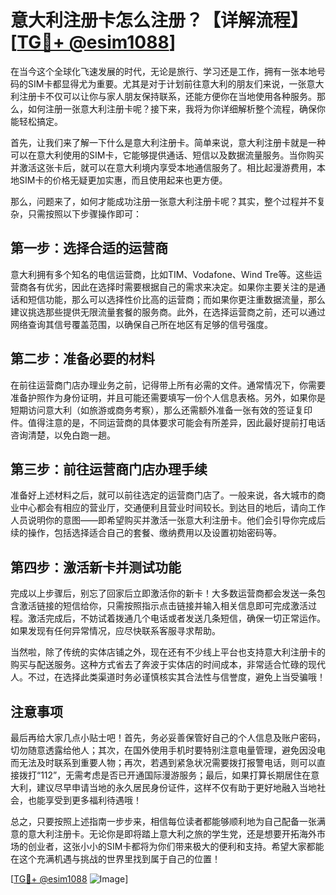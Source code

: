 # 意大利注册卡怎么注册？【详解流程】[[TG💪+ @esim1088](https://t.me/s/esim1088)]

在当今这个全球化飞速发展的时代，无论是旅行、学习还是工作，拥有一张本地号码的SIM卡都显得尤为重要。尤其是对于计划前往意大利的朋友们来说，一张意大利注册卡不仅可以让你与家人朋友保持联系，还能方便你在当地使用各种服务。那么，如何注册一张意大利注册卡呢？接下来，我将为你详细解析整个流程，确保你能轻松搞定。

首先，让我们来了解一下什么是意大利注册卡。简单来说，意大利注册卡就是一种可以在意大利使用的SIM卡，它能够提供通话、短信以及数据流量服务。当你购买并激活这张卡后，就可以在意大利境内享受本地通信服务了。相比起漫游费用，本地SIM卡的价格无疑更加实惠，而且使用起来也更方便。

那么，问题来了，如何才能成功注册一张意大利注册卡呢？其实，整个过程并不复杂，只需按照以下步骤操作即可：

## 第一步：选择合适的运营商

意大利拥有多个知名的电信运营商，比如TIM、Vodafone、Wind Tre等。这些运营商各有优劣，因此在选择时需要根据自己的需求来决定。如果你主要关注的是通话和短信功能，那么可以选择性价比高的运营商；而如果你更注重数据流量，那么建议挑选那些提供无限流量套餐的服务商。此外，在选择运营商之前，还可以通过网络查询其信号覆盖范围，以确保自己所在地区有足够的信号强度。

## 第二步：准备必要的材料

在前往运营商门店办理业务之前，记得带上所有必需的文件。通常情况下，你需要准备护照作为身份证明，并且可能还需要填写一份个人信息表格。另外，如果你是短期访问意大利（如旅游或商务考察），那么还需额外准备一张有效的签证复印件。值得注意的是，不同运营商的具体要求可能会有所差异，因此最好提前打电话咨询清楚，以免白跑一趟。

## 第三步：前往运营商门店办理手续

准备好上述材料之后，就可以前往选定的运营商门店了。一般来说，各大城市的商业中心都会有相应的营业厅，交通便利且营业时间较长。到达目的地后，请向工作人员说明你的意图——即希望购买并激活一张意大利注册卡。他们会引导你完成后续的操作，包括选择适合自己的套餐、缴纳费用以及设置初始密码等。

## 第四步：激活新卡并测试功能

完成以上步骤后，别忘了回家后立即激活你的新卡！大多数运营商都会发送一条包含激活链接的短信给你，只需按照指示点击链接并输入相关信息即可完成激活过程。激活完成后，不妨试着拨通几个电话或者发送几条短信，确保一切正常运作。如果发现有任何异常情况，应尽快联系客服寻求帮助。

当然啦，除了传统的实体店铺之外，现在还有不少线上平台也支持意大利注册卡的购买与配送服务。这种方式省去了奔波于实体店的时间成本，非常适合忙碌的现代人。不过，在选择此类渠道时务必谨慎核实其合法性与信誉度，避免上当受骗哦！

## 注意事项

最后再给大家几点小贴士吧！首先，务必妥善保管好自己的个人信息及账户密码，切勿随意透露给他人；其次，在国外使用手机时要特别注意电量管理，避免因没电而无法及时联系到重要人物；再次，若遇到紧急状况需要拨打报警电话，则可以直接拨打“112”，无需考虑是否已开通国际漫游服务；最后，如果打算长期居住在意大利，建议尽早申请当地的永久居民身份证件，这样不仅有助于更好地融入当地社会，也能享受到更多福利待遇哦！

总之，只要按照上述指南一步步来，相信每位读者都能够顺利地为自己配备一张满意的意大利注册卡。无论你是即将踏上意大利之旅的学生党，还是想要开拓海外市场的创业者，这张小小的SIM卡都将为你们带来极大的便利和支持。希望大家都能在这个充满机遇与挑战的世界里找到属于自己的位置！

[[TG💪+ @esim1088](https://t.me/s/esim1088) ![Image](https://i.postimg.cc/4NQfJmqS/Snipaste-2025-05-13-00-14-12.png)]